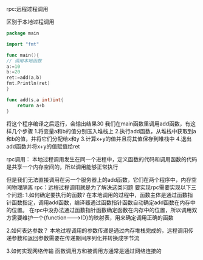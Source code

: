 rpc:远程过程调用

区别于本地过程调用

```go
package main

import "fmt"

func main(){
// 调用本地函数
a:=10
b:=20
ret:=add(a,b)
fmt.Println(ret)
}

func add(s,a int)int{
    return a+b
}

```

将这个程序编译之后运行，会输出结果30
我们在main函数里调用add函数，有这样几个步骤
1.将变量a和b的值分别压入堆栈上
2.执行add函数，从堆栈中获取到a和b的值，并将它们分配给x和y
3.计算x+y的值并且将其值保存到堆栈中
4.退出add函数并将x+y的值赋值给ret

rpc调用：
本地过程调用发生在同一个进程中，定义函数的代码和调用函数的代码是共享一个内存空间的，所以调用能够正常执行

但是我们无法直接调用在另一个服务器上的add函数，它们在两个程序中，内存空间物理隔离
rpc：远程过程调用就是为了解决这类问题
要实现rpc需要实现以下三个问题:
1.如何确定要执行的函数?
在本地调用的过程中，函数主体是通过函数指针函数指定，调用add函数，编译器通过函数指针函数自动确定add函数在内存中的位置。
在rpc中没办法通过函数指针函数确定函数在内存中的位置，所以调用双方需要维护一个{function--->ID}的映射表，用来确定调用正确的函数

2.如何表达参数？
本地过程调用的参数传递是通过内存堆栈完成的，远程调用传递参数和返回参数需要在传递期间序列化并转换成字节流

3.如何实现网络传输
函数调用方和被调用方通常是通过网络连接的